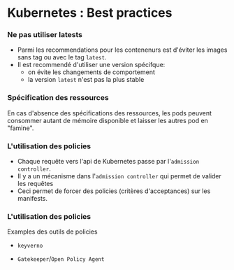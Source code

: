 # Kubernetes : Best practices



### Ne pas utiliser latests
- Parmi les recommendations pour les contenenurs est d'éviter les images
sans tag ou avec le tag `latest`.
- Il est recommendé d'utiliser une version spécifque:
    - on évite les changements de comportement
    - la version `latest` n'est pas la plus stable 


### Spécification des ressources
En cas d'absence des spécifications des ressources, les pods peuvent consommer
autant de mémoire disponible et laisser les autres pod en "famine".


### L'utilisation des policies
- Chaque requête vers l'api de Kubernetes passe par l'`admission controller`.
- Il y a un  mécanisme dans l'`admission controller` qui  permet de valider les requêtes
- Ceci permet de forcer des policies (critères d'acceptances) sur les manifests.


### L'utilisation des policies
Examples des outils de policies

- `keyverno`

- `Gatekeeper`/`Open Policy Agent`
